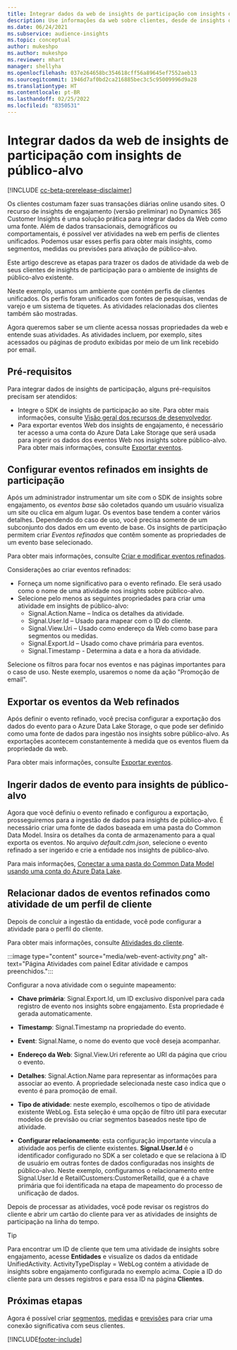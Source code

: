 ```yaml
---
title: Integrar dados da web de insights de participação com insights de público-alvo
description: Use informações da web sobre clientes, desde de insights de participação até insights de público-alvo.
ms.date: 06/24/2021
ms.subservice: audience-insights
ms.topic: conceptual
author: mukeshpo
ms.author: mukeshpo
ms.reviewer: mhart
manager: shellyha
ms.openlocfilehash: 037e264658bc354618cff56a89645ef7552aeb13
ms.sourcegitcommit: 1946d7af0bd2ca216885bec3c5c95009996d9a28
ms.translationtype: HT
ms.contentlocale: pt-BR
ms.lasthandoff: 02/25/2022
ms.locfileid: "8350531"
---
```

# <a name="integrate-web-data-from-engagement-insights-with-audience-insights"></a>Integrar dados da web de insights de participação com insights de público-alvo


[!INCLUDE [cc-beta-prerelease-disclaimer](../engagement-insights/includes/cc-beta-prerelease-disclaimer.md)]

Os clientes costumam fazer suas transações diárias online usando sites. O recurso de insights de engajamento (versão preliminar) no Dynamics 365 Customer Insights é uma solução prática para integrar dados da Web como uma fonte. Além de dados transacionais, demográficos ou comportamentais, é possível ver atividades na web em perfis de clientes unificados. Podemos usar esses perfis para obter mais insights, como segmentos, medidas ou previsões para ativação de público-alvo.

Este artigo descreve as etapas para trazer os dados de atividade da web de seus clientes de insights de participação para o ambiente de insights de público-alvo existente.

Neste exemplo, usamos um ambiente que contém perfis de clientes unificados. Os perfis foram unificados com fontes de pesquisas, vendas de varejo e um sistema de tíquetes. As atividades relacionadas dos clientes também são mostradas. 

Agora queremos saber se um cliente acessa nossas propriedades da web e entende suas atividades. As atividades incluem, por exemplo, sites acessados ou páginas de produto exibidas por meio de um link recebido por email.

## <a name="prerequisites"></a>Pré-requisitos

Para integrar dados de insights de participação, alguns pré-requisitos precisam ser atendidos: 

- Integre o SDK de insights de participação ao site. Para obter mais informações, consulte [Visão geral dos recursos de desenvolvedor](../engagement-insights/developer-resources.md).
- Para exportar eventos Web dos insights de engajamento, é necessário ter acesso a uma conta do Azure Data Lake Storage que será usada para ingerir os dados dos eventos Web nos insights sobre público-alvo. Para obter mais informações, consulte [Exportar eventos](../engagement-insights/export-events.md).

## <a name="configure-refined-events-in-engagement-insights"></a>Configurar eventos refinados em insights de participação

Após um administrador instrumentar um site com o SDK de insights sobre engajamento, os *eventos base* são coletados quando um usuário visualiza um site ou clica em algum lugar. Os eventos base tendem a conter vários detalhes. Dependendo do caso de uso, você precisa somente de um subconjunto dos dados em um evento de base. Os insights de participação permitem criar *Eventos refinados* que contêm somente as propriedades de um evento base selecionado.     

Para obter mais informações, consulte [Criar e modificar eventos refinados](../engagement-insights/refined-events.md).

Considerações ao criar eventos refinados: 

- Forneça um nome significativo para o evento refinado. Ele será usado como o nome de uma atividade nos insights sobre público-alvo.
- Selecione pelo menos as seguintes propriedades para criar uma atividade em insights de público-alvo: 
    - Signal.Action.Name – Indica os detalhes da atividade.
    - Signal.User.Id – Usado para mapear com o ID do cliente.
    - Signal.View.Uri – Usado como endereço da Web como base para segmentos ou medidas.
    - Signal.Export.Id – Usado como chave primária para eventos.
    - Signal.Timestamp - Determina a data e a hora da atividade.

Selecione os filtros para focar nos eventos e nas páginas importantes para o caso de uso. Neste exemplo, usaremos o nome da ação "Promoção de email".

## <a name="export-the-refined-web-events"></a>Exportar os eventos da Web refinados 

Após definir o evento refinado, você precisa configurar a exportação dos dados do evento para o Azure Data Lake Storage, o que pode ser definido como uma fonte de dados para ingestão nos insights sobre público-alvo. As exportações acontecem constantemente à medida que os eventos fluem da propriedade da web.

Para obter mais informações, consulte [Exportar eventos](../engagement-insights/export-events.md).

## <a name="ingest-event-data-to-audience-insights"></a>Ingerir dados de evento para insights de público-alvo

Agora que você definiu o evento refinado e configurou a exportação, prosseguiremos para a ingestão de dados para insights de público-alvo. É necessário criar uma fonte de dados baseada em uma pasta do Common Data Model. Insira os detalhes da conta de armazenamento para a qual exporta os eventos. No arquivo *default.cdm.json*, selecione o evento refinado a ser ingerido e crie a entidade nos insights de público-alvo.

Para mais informações, [Conectar a uma pasta do Common Data Model usando uma conta do Azure Data Lake](connect-common-data-model.md).


## <a name="relate-refined-event-data-as-an-activity-of-a-customer-profile"></a>Relacionar dados de eventos refinados como atividade de um perfil de cliente

Depois de concluir a ingestão da entidade, você pode configurar a atividade para o perfil do cliente.

Para obter mais informações, consulte [Atividades do cliente](activities.md).

:::image type="content" source="media/web-event-activity.png" alt-text="Página Atividades com painel Editar atividade e campos preenchidos.":::

Configurar a nova atividade com o seguinte mapeamento: 

- **Chave primária**: Signal.Export.Id, um ID exclusivo disponível para cada registro de evento nos insights sobre engajamento. Esta propriedade é gerada automaticamente.

- **Timestamp**: Signal.Timestamp na propriedade do evento.

- **Event**: Signal.Name, o nome do evento que você deseja acompanhar.

- **Endereço da Web**: Signal.View.Uri referente ao URI da página que criou o evento.

- **Detalhes**: Signal.Action.Name para representar as informações para associar ao evento. A propriedade selecionada neste caso indica que o evento é para promoção de email.

- **Tipo de atividade**: neste exemplo, escolhemos o tipo de atividade existente WebLog. Esta seleção é uma opção de filtro útil para executar modelos de previsão ou criar segmentos baseados neste tipo de atividade.

- **Configurar relacionamento**: esta configuração importante vincula a atividade aos perfis de cliente existentes. **Signal.User.Id** é o identificador configurado no SDK a ser coletado e que se relaciona à ID de usuário em outras fontes de dados configuradas nos insights de público-alvo. Neste exemplo, configuramos o relacionamento entre Signal.User.Id e RetailCustomers:CustomerRetailId, que é a chave primária que foi identificada na etapa de mapeamento do processo de unificação de dados.

Depois de processar as atividades, você pode revisar os registros do cliente e abrir um cartão do cliente para ver as atividades de insights de participação na linha do tempo. 

> [!TIP]
> Para encontrar um ID de cliente que tem uma atividade de insights sobre engajamento, acesse **Entidades** e visualize os dados da entidade UnifiedActivity. ActivityTypeDisplay = WebLog contém a atividade de insights sobre engajamento configurada no exemplo acima. Copie a ID do cliente para um desses registros e para essa ID na página **Clientes**.

## <a name="next-steps"></a>Próximas etapas

Agora é possível criar [segmentos](segments.md), [medidas](measures.md) e [previsões](predictions.md) para criar uma conexão significativa com seus clientes.


[!INCLUDE[footer-include](../includes/footer-banner.md)]
